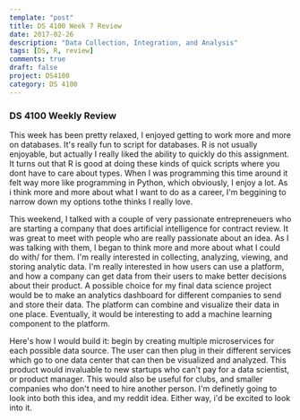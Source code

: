 ```yaml
---
template: "post"
title: DS 4100 Week 7 Review
date: 2017-02-26
description: "Data Collection, Integration, and Analysis"
tags: [DS, R, review]
comments: true
draft: false
project: DS4100
category: DS 4100
---
```


### DS 4100 Weekly Review

This week has been pretty relaxed, I enjoyed getting to work more and more on databases. It's really fun to script for databases. R is not usually enjoyable, but actually I really liked the ability to quickly do this assignment. It turns out that R is good at doing these kinds of quick scripts where you dont have to care about types. When I was programming this time around it felt way more like programming in Python, which obviously, I enjoy a lot. As i think more and more about what I want to do as a career, I'm beggining to narrow down my options tothe thinks I really love.

This weekend, I talked with a couple of very passionate entrepreneuers who are starting a company that does artificial intelligence for contract review. It was great to meet with people who are really passionate about an idea. As I was talking with them, I began to think more and more about what I could do with/ for them. I'm really interested in collecting, analyzing, viewing, and storing analytic data. I'm really interested in how users can use a platform, and how a company can get data from their users to make better decisions about their product. A possible choice for my final data science project would be to make an analytics dashboard for different companies to send and store their data. The platform can combine and visualize their data in one place. Eventually, it would be interesting to add a machine learning component to the platform.

Here's how I would build it: begin by creating multiple microservices for each possible data source. The user can then plug in their different services which go to one data center that can then be visualized and analyzed. This product would invaluable to new startups who can't pay for a data scientist, or product manager. This would also be useful for clubs, and smaller companies who don't need to hire another person. I'm definetly going to look into both this idea, and my reddit idea. Either way, i'd be excited to look into it.